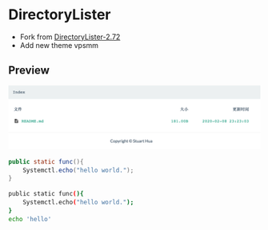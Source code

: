 # DirectoryLister

* Fork from [DirectoryLister-2.72](https://github.com/DirectoryLister/DirectoryLister/tree/2.7.2)
* Add new theme vpsmm

## Preview

![](https://raw.githubusercontent.com/stuarthua/PicGo/master/tmp/Snipaste_2020-02-09_07-48-15.png)

```java
public static func(){
    Systemctl.echo("hello world.");
}

```


```bash
public static func(){
    Systemctl.echo("hello world.");
}
echo 'hello'
```